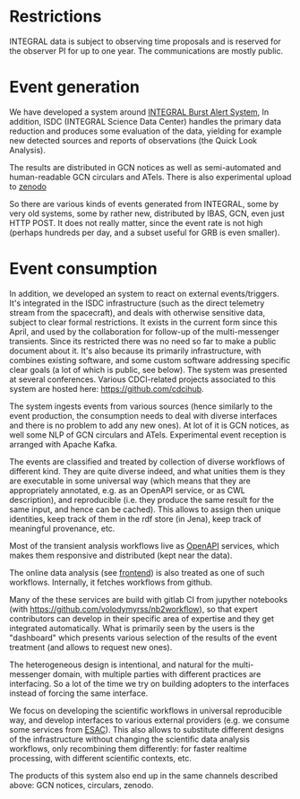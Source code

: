 # Restrictions

INTEGRAL data is subject to observing time proposals and is reserved for the observer PI for up to one year. The communications are mostly public.

# Event generation

We have developed a system around [INTEGRAL Burst Alert System](https://www.isdc.unige.ch/integral/science/grb), 
In addition, ISDC (INTEGRAL Science Data Center) handles the primary data reduction and produces some evaluation of the data, yielding for example new detected sources and reports of observations (the Quick Look Analysis).

The results are distributed in GCN notices as well as semi-automated and human-readable GCN circulars and ATels.
There is also experimental upload to [zenodo](https://sandbox.zenodo.org/search?page=1&size=20&q=keywords:%22S191105e%22)

So there are various kinds of events generated from INTEGRAL, some by very old systems, some by rather new, distributed by IBAS, GCN, even just HTTP POST. It does not really matter, since the event rate is not high (perhaps hundreds per day, and a subset useful for GRB is even smaller).

# Event consumption

In addition, we developed an system to react on external events/triggers. It's integrated in the ISDC infrastructure (such as the direct telemetry stream from the spacecraft),  and deals with otherwise sensitive data, subject to clear formal restrictions. It exists in the current form since this April, and used by the collaboration for follow-up of the multi-messenger transients.
Since its restricted there was no need so far to make a public document about it.
It's also because its primarily infrastructure, with combines existing software, and some custom software addressing specific clear goals (a lot of which is public, see below).
The system was presented at several conferences. 
Various CDCI-related projects associated to this system are hosted here:  https://github.com/cdcihub.

The system ingests events from various sources (hence similarly to the event production, the consumption needs to deal with diverse interfaces and there is no problem to add any new ones).  At lot of it is GCN notices, as well some NLP of GCN circulars and ATels. Experimental event reception is arranged with Apache Kafka.

The events are classified and treated by collection of diverse workflows of different kind. They are quite diverse indeed, and what unities them is they are executable in some universal way (which means that they are appropriately annotated, e.g. as an OpenAPI service, or as CWL description), and reproducible (i.e. they produce the same result for the same input, and hence can be cached). This allows to assign then unique identities, keep track of them in the rdf store (in Jena), keep track of meaningful provenance, etc.

Most of the transient analysis workflows live as [OpenAPI](https://github.com/OAI/OpenAPI-Specification) services, which makes them responsive and distributed (kept near the data).

The online data analysis (see [frontend](https://www.astro.unige.ch/cdci/astrooda_)) is also treated as one of such workflows. Internally, it fetches workflows from github.

Many of the these services  are build with gitlab CI from jupyther notebooks (with https://github.com/volodymyrss/nb2workflow), so that expert contributors can develop in their specific area of expertise and they get integrated automatically.
What is primarily seen by the users is the "dashboard"  which presents various selection of the results of the event treatment (and allows to request new ones).

The heterogeneous design is intentional, and natural for the multi-messenger domain, with multiple parties with different practices are interfacing. So a lot of the time we try on building adopters to the interfaces instead of forcing the same interface.

We focus on developing the scientific workflows in universal reproducible way, and develop interfaces to various external providers (e.g. we consume some services from [ESAC](https://www.esa.int/About_Us/ESAC)).
This also allows to substitute different designs of the infrastructure without changing the scientific data analysis workflows, only recombining them differently: for faster realtime processing, with different scientific contexts, etc.

The products of this system also end up in the same channels described above: GCN notices, circulars, zenodo.

